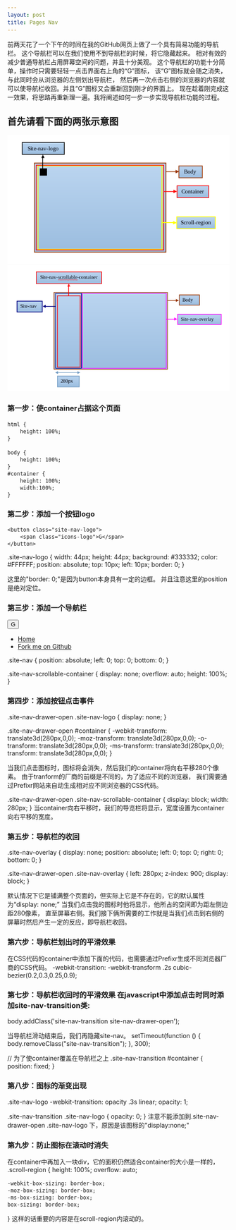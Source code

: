 ```yaml
---
layout: post
title: Pages Nav
---
```


前两天花了一个下午的时间在我的GitHub网页上做了一个具有简易功能的导航栏。
这个导航栏可以在我们使用不到导航栏的时候，将它隐藏起来。
相对有效的减少普通导航栏占用屏幕空间的问题，并且十分美观。
这个导航栏的功能十分简单，操作时只需要轻轻一点击界面右上角的“G”图标，
该“G”图标就会随之消失，与此同时会从浏览器的左侧划出导航栏，
然后再一次点击右侧的浏览器的内容就可以使导航栏收回。并且“G”图标又会重新回到刚才的界面上。
现在趁着刚完成这一效果，将思路再重新理一遍。我将阐述如何一步一步实现导航栏功能的过程。

## 首先请看下面的两张示意图

<img alt="page-nav-1" src="/images/2014-03-14-1.png" />
<br />
<img alt="page-nav-2" src="/images/2014-03-14-2.png" />


### 第一步：使container占据这个页面

    html {
	    height: 100%;
    }

    body {
	    height: 100%;
    }
    #container {
 	    height: 100%;
	    width:100%;
    }


### 第二步：添加一个按钮logo

    <button class="site-nav-logo">
	    <span class="icons-logo">G</span>
    </button>

.site-nav-logo {
	width: 44px;
	height: 44px;
	background: #333332;
	color: #FFFFFF;
	position: absolute;
	top: 10px;
	left: 10px;
	border: 0;
}

这里的"border: 0;"是因为button本身具有一定的边框。
并且注意这里的position是绝对定位。

### 第三步：添加一个导航栏

<div class="site-nav">
	<button class="site-nav-logo">
		<span class="icons-logo">G</span>
	</button>
	<div class="site-nav-scrollable-container">
		<ul class="site-nav-list">
			<li>
				<a class="site-nav-list-item-btn" href="">
					Home
				</a>
			</li>
			<li>
				<a class="site-nav-list-item-btn" href="">
					Fork me on Github
				</a>
			</li>
		</ul>
	</div>
</div>

.site-nav {
	position: absolute;
	left: 0;
	top: 0;
	bottom: 0;
}

.site-nav-scrollable-container {
	display: none;
	overflow: auto;
	height: 100%;
}


### 第四步：添加按钮点击事件

<script>
	var body = $('body');
	$('.site-nav-logo').click(function() {
		body.addClass('site-nav-drawer-open');
	});
</script>

.site-nav-drawer-open .site-nav-logo {
	display: none;
}

.site-nav-drawer-open #container {
	-webkit-transform: translate3d(280px,0,0);
	-moz-transform: translate3d(280px,0,0);
	-o-transform: translate3d(280px,0,0);
	-ms-transform: translate3d(280px,0,0);
	transform: translate3d(280px,0,0);
}

当我们点击图标时，图标将会消失，然后我们的container将向右平移280个像素。
由于tranform的厂商的前缀是不同的，为了适应不同的浏览器，
我们需要通过Prefixr网站来自动生成相对应不同浏览器的CSS代码。

.site-nav-drawer-open .site-nav-scrollable-container {
	display: block;
	width: 280px;
}
当container向右平移时，我们的导览栏将显示，宽度设置为container向右平移的宽度。

### 第五步：导航栏的收回
	
<div class="site-nav-overlay"></div>

.site-nav-overlay {
	display: none;
	position: absolute;
	left: 0;
	top: 0;
	right: 0;
	bottom: 0;
}

.site-nav-drawer-open .site-nav-overlay {
	left: 280px;
	z-index: 900;
	display: block;
}


默认情况下它是铺满整个页面的，但实际上它是不存在的，它的默认属性为“display: none;”
当我们点击我的图标时他将显示，他所占的空间即为距左侧边距280像素，
直至屏幕右侧。我们接下俩所需要的工作就是当我们点击到右侧的屏幕时然后产生一定的反应，即导航栏收回。
<script>
	$('.site-nav-overlay').click(function(){
		body.removeClass('site-nav-drawer-open');
	});
</script>

### 第六步：导航栏划出时的平滑效果
在CSS代码的container中添加下面的代码，也需要通过Prefixr生成不同浏览器厂商的CSS代码。
-webkit-transition: -webkit-transform .2s cubic-bezier(0.2,0.3,0.25,0.9);


### 第七步：导航栏收回时的平滑效果 在javascript中添加点击时同时添加site-nav-transition类:
body.addClass('site-nav-transition site-nav-drawer-open');

当导航栏滑动结束后，我们再隐藏site-nav。
setTimeout(function () {
	body.removeClass("site-nav-transition");
}, 300);

// 为了使container覆盖在导航栏之上
.site-nav-transition #container {
	position: fixed;
}

### 第八步：图标的渐变出现
.site-nav-logo
	-webkit-transition: opacity .3s linear;
opacity: 1;

.site-nav-transition .site-nav-logo {
    opacity: 0;
}
注意不能添加到.site-nav-drawer-open .site-nav-logo 下，原因是该图标的"display:none;"

### 第九步：防止图标在滚动时消失
在container中再加入一块div，它的面积仍然适合container的大小是一样的，
.scroll-region {
    height: 100%;
	overflow: auto;

	-webkit-box-sizing: border-box;
	-moz-box-sizing: border-box;
	-ms-box-sizing: border-box;
	box-sizing: border-box;
}
这样的话重要的内容是在scroll-region内滚动的。


